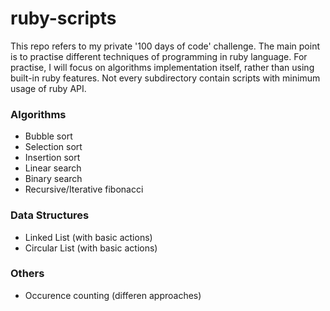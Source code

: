 # ruby-scripts
This repo refers to my private '100 days of code' challenge. The main point is to practise different techniques of programming in ruby language.
For practise, I will  focus on algorithms implementation itself, rather than using built-in ruby features.
Not every subdirectory contain scripts with minimum usage of ruby API.
### Algorithms
- Bubble sort
- Selection sort
- Insertion sort
- Linear search
- Binary search
- Recursive/Iterative fibonacci

### Data Structures
- Linked List (with basic actions)
- Circular List (with basic actions)

### Others
- Occurence counting (differen approaches)
